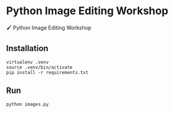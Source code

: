 # Python Image Editing Workshop
🖌️ Python Image Editing Workshop

## Installation

```
virtualenv .venv
source .venv/bin/activate
pip install -r requirements.txt
```

## Run

```
python images.py
```
